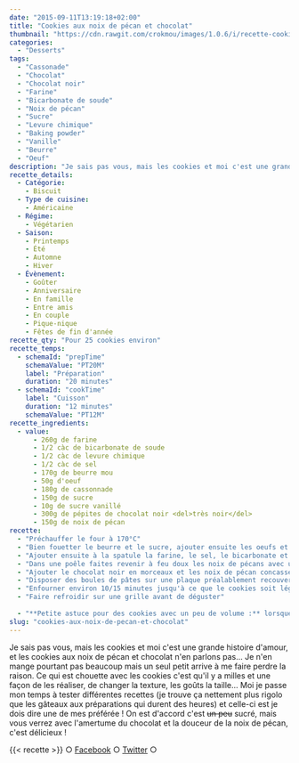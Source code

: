 ```yaml
---
date: "2015-09-11T13:19:18+02:00"
title: "Cookies aux noix de pécan et chocolat"
thumbnail: "https://cdn.rawgit.com/crokmou/images/1.0.6/i/recette-cookies-noix-de-pecan-crokmou-blog-culinaire.jpg"
categories:
  - "Desserts"
tags:
  - "Cassonade"
  - "Chocolat"
  - "Chocolat noir"
  - "Farine"
  - "Bicarbonate de soude"
  - "Noix de pécan"
  - "Sucre"
  - "Levure chimique"
  - "Baking powder"
  - "Vanille"
  - "Beurre"
  - "Oeuf"
description: "Je sais pas vous, mais les cookies et moi c'est une grande histoire d'amour, et les cookies aux noix de pécan et chocolat n'en parlons pas..."
recette_details:
  - Catégorie:
    - Biscuit
  - Type de cuisine:
    - Américaine
  - Régime:
    - Végétarien
  - Saison:
    - Printemps
    - Été
    - Automne
    - Hiver
  - Évènement:
    - Goûter
    - Anniversaire
    - En famille
    - Entre amis
    - En couple
    - Pique-nique
    - Fêtes de fin d'année
recette_qty: "Pour 25 cookies environ"
recette_temps:
  - schemaId: "prepTime"
    schemaValue: "PT20M"
    label: "Préparation"
    duration: "20 minutes"
  - schemaId: "cookTime"
    label: "Cuisson"
    duration: "12 minutes"
    schemaValue: "PT12M"
recette_ingredients:
  - value:
      - 260g de farine
      - 1/2 càc de bicarbonate de soude
      - 1/2 càc de levure chimique
      - 1/2 càc de sel
      - 170g de beurre mou
      - 50g d'oeuf
      - 180g de cassonnade
      - 150g de sucre
      - 10g de sucre vanillé
      - 300g de pépites de chocolat noir <del>très noir</del>
      - 150g de noix de pécan
recette:
  - "Préchauffer le four à 170°C"
  - "Bien fouetter le beurre et le sucre, ajouter ensuite les oeufs et mélanger délicatement jusqu'à ce que la préparation soit homogène."
  - "Ajouter ensuite à la spatule la farine, le sel, le bicarbonate et la levure chimique. Bien mélanger"
  - "Dans une poêle faites revenir à feu doux les noix de pécans avec un peu de sucre pour les caraméliser"
  - "Ajouter le chocolat noir en morceaux et les noix de pécan concassées au mélange à cookies"
  - "Disposer des boules de pâtes sur une plaque préalablement recouverte de papier sulfurisé, espacer suffisamment les cookies pour ne pas qu'ils se collent lors de la cuisson"
  - "Enfourner environ 10/15 minutes jusqu'à ce que le cookies soit légèrement doré mais encore moelleux"
  - "Faire refroidir sur une grille avant de déguster"
  
  - "**Petite astuce pour des cookies avec un peu de volume :** lorsque vous faites des boules de pâte pour les disposer sur votre papier sulfurisé, prenez une boule un peu plus grosse que vous 'arracherez' en deux, ce qui vous donnera deux cookies, et mettre le côté rugueux de la pâte vers le haut sur le plaque, ainsi la surface sera moins lisse à la cuisson et vos cookies plus jolis ! Et toi, quel est ton biscuit favoris ? J'avoue avoir un petit faible pour les [palmiers](https://crokmou.com/2012/06/palmiers-biscuits-feuilletes) aussi, le petit côté feuilleté mais cassant un même temps, je trouve ça top !"
slug: "cookies-aux-noix-de-pecan-et-chocolat"
---
```


Je sais pas vous, mais les cookies et moi c'est une grande histoire d'amour, et les cookies aux noix de pécan et chocolat n'en parlons pas... Je n'en mange pourtant pas beaucoup mais un seul petit arrive à me faire perdre la raison. Ce qui est chouette avec les cookies c'est qu'il y a milles et une façon de les réaliser, de changer la texture, les goûts la taille... Moi je passe mon temps à tester différentes recettes (je trouve ça nettement plus rigolo que les gâteaux aux préparations qui durent des heures) et celle-ci est je dois dire une de mes préférée ! On est d'accord c'est <del>un peu</del> sucré, mais vous verrez avec l'amertume du chocolat et la douceur de la noix de pécan, c'est délicieux !

{{< recette >}}
○ [Facebook](https://www.facebook.com/crokmou.blog) ○ [Twitter](https://twitter.com/Crokmou) ○
